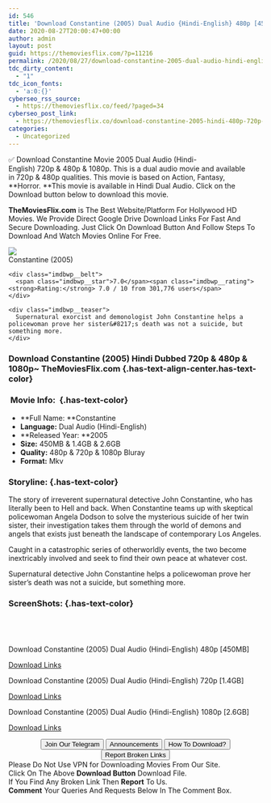 ```yaml
---
id: 546
title: 'Download Constantine (2005) Dual Audio {Hindi-English} 480p [450MB] || 720p [1.4GB] || 1080p [2.6GB]'
date: 2020-08-27T20:00:47+00:00
author: admin
layout: post
guid: https://themoviesflix.com/?p=11216
permalink: /2020/08/27/download-constantine-2005-dual-audio-hindi-english-480p-450mb-720p-1-4gb-1080p-2-6gb/
tdc_dirty_content:
  - "1"
tdc_icon_fonts:
  - 'a:0:{}'
cyberseo_rss_source:
  - https://themoviesflix.co/feed/?paged=34
cyberseo_post_link:
  - https://themoviesflix.co/download-constantine-2005-hindi-480p-720p-1080p/
categories:
  - Uncategorized
---
```

✅ Download Constantine&nbsp;Movie&nbsp;2005 Dual Audio (Hindi-English)&nbsp;720p&nbsp;&&nbsp;480p&nbsp;& 1080p. This is&nbsp;a&nbsp;dual audio&nbsp;movie and available in&nbsp;720p&nbsp;&&nbsp;480p&nbsp;qualities. This movie is based on&nbsp;Action, Fantasy, **Horror.&nbsp;**This movie is available in Hindi Dual Audio. Click on the Download button below to download this movie.

**TheMoviesFlix.com**&nbsp;is The Best Website/Platform For Hollywood HD Movies. We Provide Direct Google Drive Download Links For Fast And Secure Downloading. Just Click On Download Button And Follow Steps To Download And Watch Movies Online For Free.

<div class="imdbwp imdbwp--movie dark">
  <div class="imdbwp__thumb">
    <a class="imdbwp__link" target="_blank" title="Constantine" href="https://www.imdb.com/title/tt0360486/" rel="nofollow noopener noreferrer"><img class="imdbwp__img" src="https://m.media-amazon.com/images/M/MV5BODRiNmFhY2EtMGY2OC00YjI2LWIyYjQtYzFiM2ZhNjdhYzE4XkEyXkFqcGdeQXVyNDY5MTUyNjU@._V1_SX300.jpg" /></a>
  </div>
  
  <div class="imdbwp__content">
    <div class="imdbwp__header">
      <span class="imdbwp__title">Constantine</span> (2005)
    </div>
    
    <div class="imdbwp__belt">
      <span class="imdbwp__star">7.0</span><span class="imdbwp__rating"><strong>Rating:</strong> 7.0 / 10 from 301,776 users</span>
    </div>
    
    <div class="imdbwp__teaser">
      Supernatural exorcist and demonologist John Constantine helps a policewoman prove her sister&#8217;s death was not a suicide, but something more.
    </div>
  </div>
</div>

### Download Constantine (2005) Hindi&nbsp;Dubbed 720p & 480p & 1080p~ TheMoviesFlix.com {.has-text-align-center.has-text-color}

### &nbsp;Movie Info:&nbsp; {.has-text-color}

  * **Full Name:&nbsp;**Constantine
  * **Language:**&nbsp;Dual Audio (Hindi-English)
  * **Released Year:&nbsp;**2005
  * **Size:**&nbsp;450MB & 1.4GB & 2.6GB
  * **Quality:**&nbsp;480p & 720p & 1080p Bluray
  * **Format:**&nbsp;Mkv

### Storyline: {.has-text-color}

The story of irreverent supernatural detective John Constantine, who has literally been to Hell and back. When Constantine teams up with skeptical policewoman Angela Dodson to solve the mysterious suicide of her twin sister, their investigation takes them through the world of demons and angels that exists just beneath the landscape of contemporary Los Angeles.

Caught in a catastrophic series of otherworldly events, the two become inextricably involved and seek to find their own peace at whatever cost.

Supernatural detective John Constantine helps a policewoman prove her sister’s death was not a suicide, but something more.

### ScreenShots: {.has-text-color}

<div class="wp-block-image">
  <figure class="aligncenter"><img src="https://i.imgur.com/dznO2VW.png" alt /></figure>
</div>

<div class="wp-block-image">
  <figure class="aligncenter"><img src="https://i.imgur.com/diZvMQm.png" alt /></figure>
</div>

<div class="wp-block-image">
  <figure class="aligncenter"><img src="https://i.imgur.com/AIhZHpT.png" alt /></figure>
</div>

<div class="wp-block-image">
  <figure class="aligncenter"><img src="https://i.imgur.com/RL0H7G6.png" alt /></figure>
</div>

<p class="has-text-align-center has-text-color has-medium-font-size">
  Download Constantine (2005) Dual Audio (Hindi-English) 480p [450MB]
</p>

<span class="mb-center maxbutton-3-center"><span class="maxbutton-3-container mb-container"><a class="maxbutton-3 maxbutton maxbutton-post-button" target="_blank" rel="nofollow noopener noreferrer" href="https://coinquint.com/a7658/"><span class="mb-text">Download Links</span></a></span></span>

<p class="has-text-align-center has-text-color has-medium-font-size">
  Download Constantine (2005) Dual Audio (Hindi-English) 720p [1.4GB]
</p>

<span class="mb-center maxbutton-3-center"><span class="maxbutton-3-container mb-container"><a class="maxbutton-3 maxbutton maxbutton-post-button" target="_blank" rel="nofollow noopener noreferrer" href="https://coinquint.com/a7660/"><span class="mb-text">Download Links</span></a></span></span>

<p class="has-text-align-center has-text-color has-medium-font-size">
  Download Constantine (2005) Dual Audio {Hindi-English} 1080p [2.6GB]
</p>

<span class="mb-center maxbutton-3-center"><span class="maxbutton-3-container mb-container"><a class="maxbutton-3 maxbutton maxbutton-post-button" target="_blank" rel="nofollow noopener noreferrer" href="https://coinquint.com/a7662/"><span class="mb-text">Download Links</span></a></span></span>

<center>
</center>

<center>
  <a href="https://t.me/themoviesflixcom" target="_blank" data-wpel-link="external" rel="nofollow external noopener noreferrer"><button class="button button5">Join Our Telegram</button></a> <a href="https://themoviesflix.co/download-constantine-2005-hindi-480p-720p-1080p/#" target="_blank" data-wpel-link="external" rel="nofollow external noopener noreferrer"><button class="button button5">Announcements</button></a> <a href="https://themoviesflix.com/how-to-download/" target="_blank" data-wpel-link="external" rel="nofollow external noopener noreferrer"><button class="button button5">How To Download?</button></a> <a href="https://themoviesflix.co/download-constantine-2005-hindi-480p-720p-1080p/#" target="_blank" data-wpel-link="external" rel="nofollow external noopener noreferrer"><button class="button button5">Report Broken Links</button></a>
</center>

<div class="alert alert-danger">
  Please Do Not Use VPN for Downloading Movies From Our Site.
</div>

<div class="alert alert-success">
  Click On The Above <strong>Download Button</strong> Download File.
</div>

<div class="alert alert-warning">
  If You Find Any Broken Link Then <strong>Report</strong> To Us.
</div>

<div class="alert alert-info">
  <strong>Comment</strong> Your Queries And Requests Below In The Comment Box.
</div>